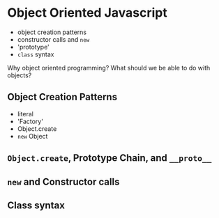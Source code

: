# Object Oriented Javascript

- object creation patterns
- constructor calls and `new`
- 'prototype'
- `class` syntax

Why object oriented programming?
What should we be able to do with objects?

## Object Creation Patterns

- literal
- 'Factory'
- Object.create
- `new` Object

## `Object.create`, Prototype Chain, and `__proto__`

## `new` and Constructor calls

## Class syntax
